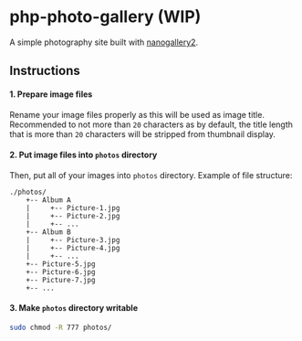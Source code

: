 # php-photo-gallery (WIP)

A simple photography site built with [nanogallery2](https://github.com/nanostudio-org/nanogallery2).

## Instructions

#### 1. Prepare image files

Rename your image files properly as this will be used as image title. Recommended to not more than `20` characters as by default, the title length that is more than `20` characters will be stripped from thumbnail display.

#### 2. Put image files into `photos` directory

Then, put all of your images into `photos` directory. Example of file structure:

```
./photos/
    +-- Album A
    |     +-- Picture-1.jpg
    |     +-- Picture-2.jpg
    |     +-- ...
    +-- Album B
    |     +-- Picture-3.jpg
    |     +-- Picture-4.jpg
    |     +-- ...
    +-- Picture-5.jpg
    +-- Picture-6.jpg
    +-- Picture-7.jpg
    +-- ...
```

#### 3. Make `photos` directory writable

```bash
sudo chmod -R 777 photos/
```